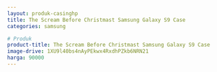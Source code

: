 ```yaml
---
layout: produk-casinghp
title: The Scream Before Christmast Samsung Galaxy S9 Case
categories: samsung

# Produk
product-title: The Scream Before Christmast Samsung Galaxy S9 Case
image-drive: 1XU9l40bs4nAyPEkwx4RxdhPZkb6NRN21
harga: 90000
---
```

